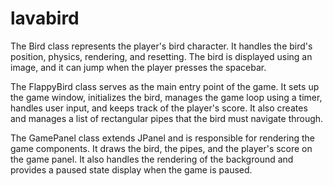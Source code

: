 # lavabird
The Bird class represents the player's bird character. It handles the bird's position, physics, rendering, and resetting. The bird is displayed using an image, and it can jump when the player presses the spacebar.

The FlappyBird class serves as the main entry point of the game. It sets up the game window, initializes the bird, manages the game loop using a timer, handles user input, and keeps track of the player's score. It also creates and manages a list of rectangular pipes that the bird must navigate through.

The GamePanel class extends JPanel and is responsible for rendering the game components. It draws the bird, the pipes, and the player's score on the game panel. It also handles the rendering of the background and provides a paused state display when the game is paused.
